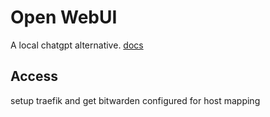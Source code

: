 # Open WebUI

A local chatgpt alternative. [docs](https://docs.openwebui.com/)

## Access

setup traefik and get bitwarden configured for host mapping
